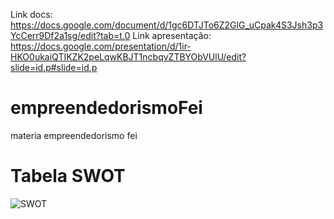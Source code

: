 Link docs:
https://docs.google.com/document/d/1gc6DTJTo6Z2GlG_uCpak4S3Jsh3p3YcCerr9Df2a1sg/edit?tab=t.0
Link apresentação: 
https://docs.google.com/presentation/d/1ir-HKO0ukaiQTIKZK2peLqwKBJT1ncbqvZTBYObVUlU/edit?slide=id.p#slide=id.p

# empreendedorismoFei
materia empreendedorismo fei

# Tabela SWOT
![SWOT](https://github.com/user-attachments/assets/99c88fa6-cc4c-4dba-8b03-cd7f89f59b27)
